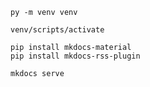 
```
py -m venv venv      

```

```
venv/scripts/activate
```

```
pip install mkdocs-material
pip install mkdocs-rss-plugin
```

```
mkdocs serve
```